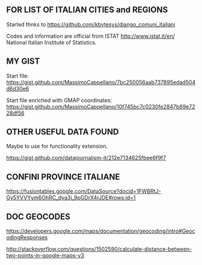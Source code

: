 FOR LIST OF ITALIAN  CITIES and REGIONS
---------------------------------------

Started thnks to https://github.com/kbytesys/django_comuni_italiani

Codes and information are official from ISTAT http://www.istat.it/en/ National Italian Institute of Statistics.

MY GIST
-------

Start file: https://gist.github.com/MassimoCappellano/7bc250056aab737895edad504d6d30e6

Start file enriched with GMAP coordinates: https://gist.github.com/MassimoCappellano/10f745bc7c0230fe2847b89e7228df56

OTHER USEFUL DATA FOUND
-----------------------
Maybe to use for functionality extension.

https://gist.github.com/datajournalism-it/212e7134625fbee6f9f7

CONFINI PROVINCE ITALIANE
-------------------------

https://fusiontables.google.com/DataSource?docid=1FWBRtJ-Gy5YVVYym6OhRC_dya3j_9pGDrX4rJDE#rows:id=1

DOC GEOCODES
------------

https://developers.google.com/maps/documentation/geocoding/intro#GeocodingResponses

http://stackoverflow.com/questions/1502590/calculate-distance-between-two-points-in-google-maps-v3








